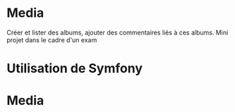 
Media
=====

Créer et lister des albums, ajouter des commentaires liés à ces albums.
Mini projet dans le cadre d'un exam

Utilisation de Symfony
=======
# Media

